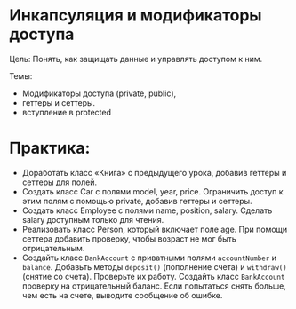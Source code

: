 # Инкапсуляция и модификаторы доступа

Цель: Понять, как защищать данные и управлять доступом к ним.

Темы: 
* Модификаторы доступа (private, public), 
* геттеры и сеттеры.
* вступление в protected

# Практика: 

* Доработать класс «Книга» с предыдущего урока, добавив геттеры и сеттеры для полей.
* Создать класс Car с полями model, year, price. Ограничить доступ к этим полям с помощью private, добавив геттеры и сеттеры.
* Создать класс Employee с полями name, position, salary. Сделать salary доступным только для чтения.
* Реализовать класс Person, который включает поле age. При помощи сеттера добавить проверку, чтобы возраст не мог быть отрицательным.
*  Создайть класс `BankAccount` с приватными полями `accountNumber` и `balance`.  Добавьть методы `deposit()` (пополнение счета) и `withdraw()` (снятие со счета). Проверьте их работу.  Создайть класс `BankAccount` проверку на отрицательный баланс. Если попытаться снять больше, чем есть на счете, выводите сообщение об ошибке.

